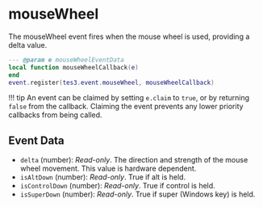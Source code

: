 # mouseWheel
<div class="search_terms" style="display: none">mousewheel</div>

<!---
	This file is autogenerated. Do not edit this file manually. Your changes will be ignored.
	More information: https://github.com/MWSE/MWSE/tree/master/docs
-->

The mouseWheel event fires when the mouse wheel is used, providing a delta value.

```lua
--- @param e mouseWheelEventData
local function mouseWheelCallback(e)
end
event.register(tes3.event.mouseWheel, mouseWheelCallback)
```

!!! tip
	An event can be claimed by setting `e.claim` to `true`, or by returning `false` from the callback. Claiming the event prevents any lower priority callbacks from being called.

## Event Data

* `delta` (number): *Read-only*. The direction and strength of the mouse wheel movement. This value is hardware dependent.
* `isAltDown` (number): *Read-only*. True if alt is held.
* `isControlDown` (number): *Read-only*. True if control is held.
* `isSuperDown` (number): *Read-only*. True if super (Windows key) is held.

